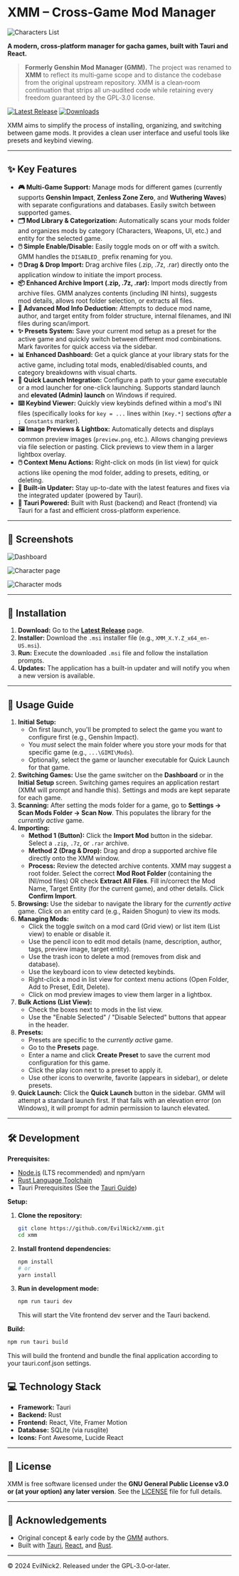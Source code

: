 # XMM – Cross‑Game Mod Manager

![Characters List](https://cdn.evilnick.net/xmm-assets/imgs/characters.png)

**A modern, cross-platform manager for gacha games, built with Tauri and React.**

> **Formerly Genshin Mod Manager (GMM).**  The project was renamed to **XMM** to reflect its multi‑game scope and to distance the codebase from the original upstream repository.  XMM is a clean‑room continuation that strips all un‑audited code while retaining every freedom guaranteed by the GPL‑3.0 license.

[![Latest Release](https://img.shields.io/github/v/release/EvilNick2/xmm?label=Latest%20Release&style=for-the-badge)](https://github.com/EvilNick2/xmm/releases/latest)
[![Downloads](https://img.shields.io/github/downloads/EvilNick2/xmm/total?style=for-the-badge)](https://github.com/EvilNick2/xmm/releases)

XMM aims to simplify the process of installing, organizing, and switching between game mods. It provides a clean user interface and useful tools like presets and keybind viewing.

---

## ✨ Key Features

*   **🎮 Multi-Game Support:** Manage mods for different games (currently supports **Genshin Impact**, **Zenless Zone Zero**, and **Wuthering Waves**) with separate configurations and databases. Easily switch between supported games.
*   **🗂️ Mod Library & Categorization:** Automatically scans your mods folder and organizes mods by category (Characters, Weapons, UI, etc.) and entity for the selected game.
*   **🖱️ Simple Enable/Disable:** Easily toggle mods on or off with a switch. GMM handles the `DISABLED_` prefix renaming for you.
*   **🖱️ Drag & Drop Import:** Drag archive files (.zip, .7z, .rar) directly onto the application window to initiate the import process.
*   **📦 Enhanced Archive Import (.zip, .7z, .rar):** Import mods directly from archive files. GMM analyzes contents (including INI hints), suggests mod details, allows root folder selection, or extracts all files.
*   **🤖 Advanced Mod Info Deduction:** Attempts to deduce mod name, author, and target entity from folder structure, internal filenames, and INI files during scan/import.
*   **✨ Presets System:** Save your current mod setup as a preset for the active game and quickly switch between different mod combinations. Mark favorites for quick access via the sidebar.
*   **📊 Enhanced Dashboard:** Get a quick glance at your library stats for the active game, including total mods, enabled/disabled counts, and category breakdowns with visual charts.
*   **🚀 Quick Launch Integration:** Configure a path to your game executable or a mod launcher for one-click launching. Supports standard launch and **elevated (Admin) launch** on Windows if required.
*   **⌨️ Keybind Viewer:** Quickly view keybinds defined within a mod's INI files (specifically looks for `key = ...` lines within `[Key.*]` sections *after* a `; Constants` marker).
*   **🖼️ Image Previews & Lightbox:** Automatically detects and displays common preview images (`preview.png`, etc.). Allows changing previews via file selection or pasting. Click previews to view them in a larger lightbox overlay.
*   **🖱️ Context Menu Actions:** Right-click on mods (in list view) for quick actions like opening the mod folder, adding to presets, editing, or deleting.
*   **🔄 Built-in Updater:** Stay up-to-date with the latest features and fixes via the integrated updater (powered by Tauri).
*   **🦀 Tauri Powered:** Built with Rust (backend) and React (frontend) via Tauri for a fast and efficient cross-platform experience.

---

## 📸 Screenshots

![Dashboard](https://cdn.evilnick.net/xmm-assets/imgs/home.png)

![Character page](https://cdn.evilnick.net/xmm-assets/imgs/mods.png)

![Character mods](https://cdn.evilnick.net/xmm-assets/imgs/mods_page.png)

---

## 💾 Installation

1.  **Download:** Go to the [**Latest Release**](https://github.com/EvilNick2/xmm/releases/latest) page.
2.  **Installer:** Download the `.msi` installer file (e.g., `XMM_X.Y.Z_x64_en-US.msi`).
3.  **Run:** Execute the downloaded `.msi` file and follow the installation prompts.
4.  **Updates:** The application has a built-in updater and will notify you when a new version is available.

---

## 🚀 Usage Guide

1.  **Initial Setup:**
    *   On first launch, you'll be prompted to select the game you want to configure first (e.g., Genshin Impact).
    *   You *must* select the main folder where you store your mods for that specific game (e.g., `...\GIMI\Mods`).
    *   Optionally, select the game or launcher executable for Quick Launch for that game.
2.  **Switching Games:** Use the game switcher on the **Dashboard** or in the **Initial Setup** screen. Switching games requires an application restart (XMM will prompt and handle this). Settings and mods are kept separate for each game.
3.  **Scanning:** After setting the mods folder for a game, go to **Settings -> Scan Mods Folder -> Scan Now**. This populates the library for the *currently active* game.
4.  **Importing:**
    *   **Method 1 (Button):** Click the **Import Mod** button in the sidebar. Select a `.zip`, `.7z`, or `.rar` archive.
    *   **Method 2 (Drag & Drop):** Drag and drop a supported archive file directly onto the XMM window.
    *   **Process:** Review the detected archive contents. XMM may suggest a root folder. Select the correct **Mod Root Folder** (containing the INI/mod files) OR check **Extract All Files**. Fill in/correct the Mod Name, Target Entity (for the current game), and other details. Click **Confirm Import**.
5.  **Browsing:** Use the sidebar to navigate the library for the *currently active* game. Click on an entity card (e.g., Raiden Shogun) to view its mods.
6.  **Managing Mods:**
    *   Click the toggle switch on a mod card (Grid view) or list item (List view) to enable or disable it.
    *   Use the pencil icon to edit mod details (name, description, author, tags, preview image, target entity).
    *   Use the trash icon to delete a mod (removes from disk and database).
    *   Use the keyboard icon to view detected keybinds.
    *   Right-click a mod in list view for context menu actions (Open Folder, Add to Preset, Edit, Delete).
    *   Click on mod preview images to view them larger in a lightbox.
7.  **Bulk Actions (List View):**
    *   Check the boxes next to mods in the list view.
    *   Use the "Enable Selected" / "Disable Selected" buttons that appear in the header.
8.  **Presets:**
    *   Presets are specific to the *currently active* game.
    *   Go to the **Presets** page.
    *   Enter a name and click **Create Preset** to save the current mod configuration for this game.
    *   Click the play icon next to a preset to apply it.
    *   Use other icons to overwrite, favorite (appears in sidebar), or delete presets.
9.  **Quick Launch:** Click the **Quick Launch** button in the sidebar. GMM will attempt a standard launch first. If that fails with an elevation error (on Windows), it will prompt for admin permission to launch elevated.

---

## 🛠️ Development

**Prerequisites:**

*   [Node.js](https://nodejs.org/) (LTS recommended) and npm/yarn
*   [Rust Language Toolchain](https://www.rust-lang.org/tools/install)
*   Tauri Prerequisites (See the [Tauri Guide](https://tauri.app/v1/guides/getting-started/prerequisites))

**Setup:**

1.  **Clone the repository:**
    ```bash
    git clone https://github.com/EvilNick2/xmm.git
    cd xmm
    ```
2.  **Install frontend dependencies:**
    ```bash
    npm install
    # or
    yarn install
    ```
3.  **Run in development mode:**
    ```bash
    npm run tauri dev
    ```
    This will start the Vite frontend dev server and the Tauri backend.

**Build:**

```bash
npm run tauri build
```

This will build the frontend and bundle the final application according to your tauri.conf.json settings.

## 💻 Technology Stack

- **Framework:** Tauri
- **Backend:** Rust
- **Frontend:** React, Vite, Framer Motion
- **Database:** SQLite (via rusqlite)
- **Icons:** Font Awesome, Lucide React

---
## 📝 License

XMM is free software licensed under the **GNU General Public License v3.0 or (at your option) any later version**. See the [LICENSE](./LICENSE) file for full details.

---
## 🤝 Acknowledgements

* Original concept & early code by the [GMM](https://github.com/Eidenz/gmm) authors.
* Built with [Tauri](https://tauri.app/), [React](https://react.dev/), and [Rust](https://www.rust-lang.org/).

---
© 2024 EvilNick2. Released under the GPL‑3.0‑or‑later.